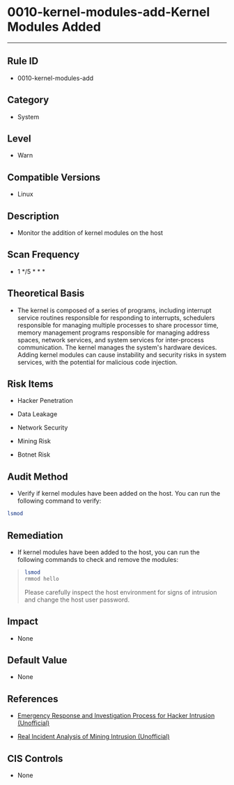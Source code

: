# 0010-kernel-modules-add-Kernel Modules Added
---

## Rule ID

- 0010-kernel-modules-add


## Category

- System


## Level

- Warn


## Compatible Versions


- Linux




## Description


- Monitor the addition of kernel modules on the host



## Scan Frequency
- 1 */5 * * *

## Theoretical Basis


- The kernel is composed of a series of programs, including interrupt service routines responsible for responding to interrupts, schedulers responsible for managing multiple processes to share processor time, memory management programs responsible for managing address spaces, network services, and system services for inter-process communication. The kernel manages the system's hardware devices. Adding kernel modules can cause instability and security risks in system services, with the potential for malicious code injection.



## Risk Items


- Hacker Penetration

- Data Leakage

- Network Security

- Mining Risk

- Botnet Risk



## Audit Method
- Verify if kernel modules have been added on the host. You can run the following command to verify:

```bash
lsmod
```



## Remediation
- If kernel modules have been added to the host, you can run the following commands to check and remove the modules:
> ```bash
> lsmod
> rmmod hello
> ```
> Please carefully inspect the host environment for signs of intrusion and change the host user password.



## Impact


- None




## Default Value


- None




## References


- [Emergency Response and Investigation Process for Hacker Intrusion (Unofficial)](https://www.sohu.com/a/236820450_99899618)

- [Real Incident Analysis of Mining Intrusion (Unofficial)](https://www.cnblogs.com/zsl-find/articles/11688640.html)



## CIS Controls


- None